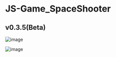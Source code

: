 # JS-Game_SpaceShooter

## v0.3.5(Beta)

![image](https://user-images.githubusercontent.com/32716471/216147529-de12d43b-52c4-46d8-8358-b6f140ea2bcc.png)
<br/>

![image](https://user-images.githubusercontent.com/32716471/216147575-802d2635-3f3b-43da-9d51-d0c73d1d282d.png)
